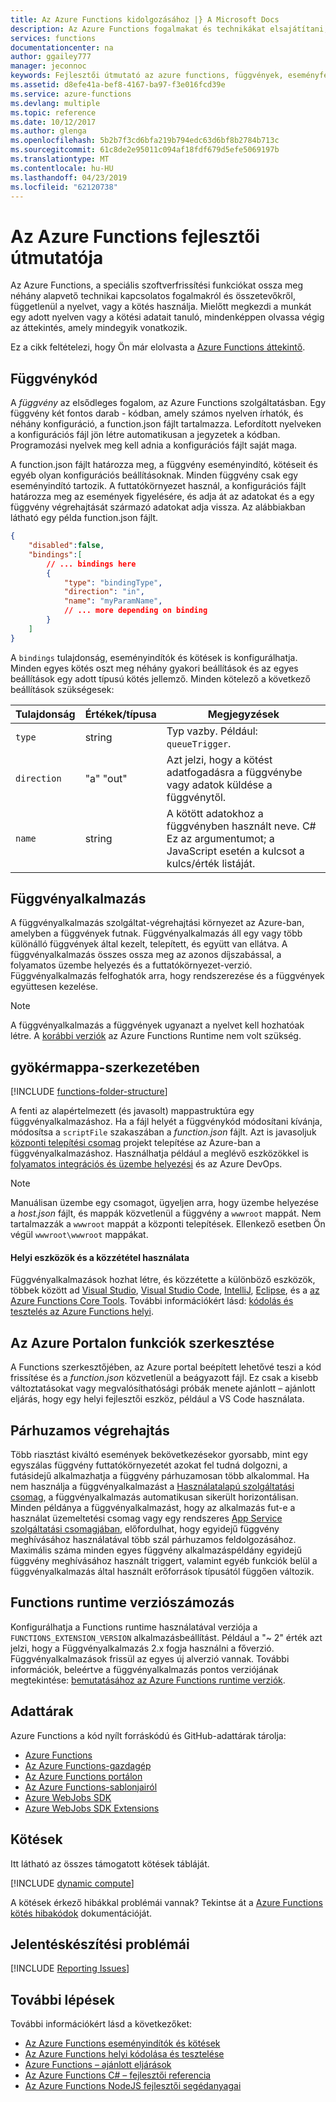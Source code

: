 ```yaml
---
title: Az Azure Functions kidolgozásához |} A Microsoft Docs
description: Az Azure Functions fogalmakat és technikákat elsajátítani, amely a functions az Azure-ban minden programozási nyelveket és kötések fejlesztéshez szükséges.
services: functions
documentationcenter: na
author: ggailey777
manager: jeconnoc
keywords: Fejlesztői útmutató az azure functions, függvények, eseményfeldolgozás, webhookok, dinamikus számítás, kiszolgáló nélküli architektúra
ms.assetid: d8efe41a-bef8-4167-ba97-f3e016fcd39e
ms.service: azure-functions
ms.devlang: multiple
ms.topic: reference
ms.date: 10/12/2017
ms.author: glenga
ms.openlocfilehash: 5b2b7f3cd6bfa219b794edc63d6bf8b2784b713c
ms.sourcegitcommit: 61c8de2e95011c094af18fdf679d5efe5069197b
ms.translationtype: MT
ms.contentlocale: hu-HU
ms.lasthandoff: 04/23/2019
ms.locfileid: "62120738"
---
```

# <a name="azure-functions-developers-guide"></a>Az Azure Functions fejlesztői útmutatója
Az Azure Functions, a speciális szoftverfrissítési funkciókat ossza meg néhány alapvető technikai kapcsolatos fogalmakról és összetevőkről, függetlenül a nyelvet, vagy a kötés használja. Mielőtt megkezdi a munkát egy adott nyelven vagy a kötési adatait tanuló, mindenképpen olvassa végig az áttekintés, amely mindegyik vonatkozik.

Ez a cikk feltételezi, hogy Ön már elolvasta a [Azure Functions áttekintő](functions-overview.md).

## <a name="function-code"></a>Függvénykód
A *függvény* az elsődleges fogalom, az Azure Functions szolgáltatásban. Egy függvény két fontos darab - kódban, amely számos nyelven írhatók, és néhány konfiguráció, a function.json fájlt tartalmazza. Lefordított nyelveken a konfigurációs fájl jön létre automatikusan a jegyzetek a kódban. Programozási nyelvek meg kell adnia a konfigurációs fájlt saját maga.

A function.json fájlt határozza meg, a függvény eseményindító, kötéseit és egyéb olyan konfigurációs beállításoknak. Minden függvény csak egy eseményindító tartozik. A futtatókörnyezet használ, a konfigurációs fájlt határozza meg az események figyelésére, és adja át az adatokat és a egy függvény végrehajtását származó adatokat adja vissza. Az alábbiakban látható egy példa function.json fájlt.

```json
{
    "disabled":false,
    "bindings":[
        // ... bindings here
        {
            "type": "bindingType",
            "direction": "in",
            "name": "myParamName",
            // ... more depending on binding
        }
    ]
}
```

A `bindings` tulajdonság, eseményindítók és kötések is konfigurálhatja. Minden egyes kötés oszt meg néhány gyakori beállítások és az egyes beállítások egy adott típusú kötés jellemző. Minden kötelező a következő beállítások szükségesek:

| Tulajdonság | Értékek/típusa | Megjegyzések |
| --- | --- | --- |
| `type` |string |Typ vazby. Például: `queueTrigger`. |
| `direction` |"a" "out" |Azt jelzi, hogy a kötést adatfogadásra a függvénybe vagy adatok küldése a függvénytől. |
| `name` |string |A kötött adatokhoz a függvényben használt neve. C# Ez az argumentumot; a JavaScript esetén a kulcsot a kulcs/érték listáját. |

## <a name="function-app"></a>Függvényalkalmazás
A függvényalkalmazás szolgáltat-végrehajtási környezet az Azure-ban, amelyben a függvények futnak. Függvényalkalmazás áll egy vagy több különálló függvények által kezelt, telepített, és együtt van ellátva. A függvényalkalmazás összes ossza meg az azonos díjszabással, a folyamatos üzembe helyezés és a futtatókörnyezet-verzió. Függvényalkalmazás felfoghatók arra, hogy rendszerezése és a függvények együttesen kezelése. 

> [!NOTE]
> A függvényalkalmazás a függvények ugyanazt a nyelvet kell hozhatóak létre. A [korábbi verziók](functions-versions.md) az Azure Functions Runtime nem volt szükség.

## <a name="folder-structure"></a>gyökérmappa-szerkezetében
[!INCLUDE [functions-folder-structure](../../includes/functions-folder-structure.md)]

A fenti az alapértelmezett (és javasolt) mappastruktúra egy függvényalkalmazáshoz. Ha a fájl helyét a függvénykód módosítani kívánja, módosítsa a `scriptFile` szakaszában a _function.json_ fájlt. Azt is javasoljuk [központi telepítési csomag](deployment-zip-push.md) projekt telepítése az Azure-ban a függvényalkalmazáshoz. Használhatja például a meglévő eszközökkel is [folyamatos integrációs és üzembe helyezési](functions-continuous-deployment.md) és az Azure DevOps.

> [!NOTE]
> Manuálisan üzembe egy csomagot, ügyeljen arra, hogy üzembe helyezése a _host.json_ fájlt, és mappák közvetlenül a függvény a `wwwroot` mappát. Nem tartalmazzák a `wwwroot` mappát a központi telepítések. Ellenkező esetben Ön végül `wwwroot\wwwroot` mappákat.

#### <a name="use-local-tools-and-publishing"></a>Helyi eszközök és a közzététel használata
Függvényalkalmazások hozhat létre, és közzétette a különböző eszközök, többek között ad [Visual Studio](./functions-develop-vs.md), [Visual Studio Code](functions-create-first-function-vs-code.md), [IntelliJ](./functions-create-maven-intellij.md), [Eclipse](./functions-create-maven-eclipse.md), és a [az Azure Functions Core Tools](./functions-develop-local.md). További információkért lásd: [kódolás és tesztelés az Azure Functions helyi](./functions-develop-local.md).

<!--NOTE: I've removed documentation on FTP, because it does not sync triggers on the consumption plan --glenga -->

## <a id="fileupdate"></a> Az Azure Portalon funkciók szerkesztése
A Functions szerkesztőjében, az Azure portal beépített lehetővé teszi a kód frissítése és a *function.json* közvetlenül a beágyazott fájl. Ez csak a kisebb változtatásokat vagy megvalósíthatósági próbák menete ajánlott – ajánlott eljárás, hogy egy helyi fejlesztői eszköz, például a VS Code használata.

## <a name="parallel-execution"></a>Párhuzamos végrehajtás
Több riasztást kiváltó események bekövetkezésekor gyorsabb, mint egy egyszálas függvény futtatókörnyezetét azokat fel tudná dolgozni, a futásidejű alkalmazhatja a függvény párhuzamosan több alkalommal.  Ha nem használja a függvényalkalmazást a [Használatalapú szolgáltatási csomag](functions-scale.md#how-the-consumption-and-premium-plans-work), a függvényalkalmazás automatikusan sikerült horizontálisan.  Minden példánya a függvényalkalmazást, hogy az alkalmazás fut-e a használat üzemeltetési csomag vagy egy rendszeres [App Service szolgáltatási csomagjában](../app-service/overview-hosting-plans.md), előfordulhat, hogy egyidejű függvény meghívásához használatával több szál párhuzamos feldolgozásához.  Maximális száma minden egyes függvény alkalmazáspéldány egyidejű függvény meghívásához használt triggert, valamint egyéb funkciók belül a függvényalkalmazás által használt erőforrások típusától függően változik.

## <a name="functions-runtime-versioning"></a>Functions runtime verziószámozás

Konfigurálhatja a Functions runtime használatával verziója a `FUNCTIONS_EXTENSION_VERSION` alkalmazásbeállítást. Például a "~ 2" érték azt jelzi, hogy a Függvényalkalmazás 2.x fogja használni a főverzió. Függvényalkalmazások frissül az egyes új alverzió vannak. További információk, beleértve a függvényalkalmazás pontos verziójának megtekintése: [bemutatásához az Azure Functions runtime verziók](set-runtime-version.md).

## <a name="repositories"></a>Adattárak
Azure Functions a kód nyílt forráskódú és GitHub-adattárak tárolja:

* [Azure Functions](https://github.com/Azure/Azure-Functions)
* [Az Azure Functions-gazdagép](https://github.com/Azure/azure-functions-host/)
* [Az Azure Functions portálon](https://github.com/azure/azure-functions-ux)
* [Az Azure Functions-sablonjairól](https://github.com/azure/azure-functions-templates)
* [Azure WebJobs SDK](https://github.com/Azure/azure-webjobs-sdk/)
* [Azure WebJobs SDK Extensions](https://github.com/Azure/azure-webjobs-sdk-extensions/)

## <a name="bindings"></a>Kötések
Itt látható az összes támogatott kötések tábláját.

[!INCLUDE [dynamic compute](../../includes/functions-bindings.md)]

A kötések érkező hibákkal problémái vannak? Tekintse át a [Azure Functions kötés hibakódok](functions-bindings-error-pages.md) dokumentációját.

## <a name="reporting-issues"></a>Jelentéskészítési problémái
[!INCLUDE [Reporting Issues](../../includes/functions-reporting-issues.md)]

## <a name="next-steps"></a>További lépések
További információkért lásd a következőket:

* [Az Azure Functions eseményindítók és kötések](functions-triggers-bindings.md)
* [Az Azure Functions helyi kódolása és tesztelése](./functions-develop-local.md)
* [Azure Functions – ajánlott eljárások](functions-best-practices.md)
* [Az Azure Functions C# – fejlesztői referencia](functions-reference-csharp.md)
* [Az Azure Functions NodeJS fejlesztői segédanyagai](functions-reference-node.md)
